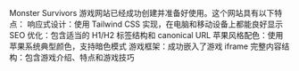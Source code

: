 Monster Survivors 游戏网站已经成功创建并准备好使用。这个网站具有以下特点：
响应式设计：使用 Tailwind CSS 实现，在电脑和移动设备上都能良好显示
SEO 优化：包含适当的 H1/H2 标签结构和 canonical URL
苹果风格配色：使用苹果系统典型颜色，支持暗色模式
游戏框架：成功嵌入了游戏 iframe
完整内容结构：包含游戏介绍、特点和游戏技巧
